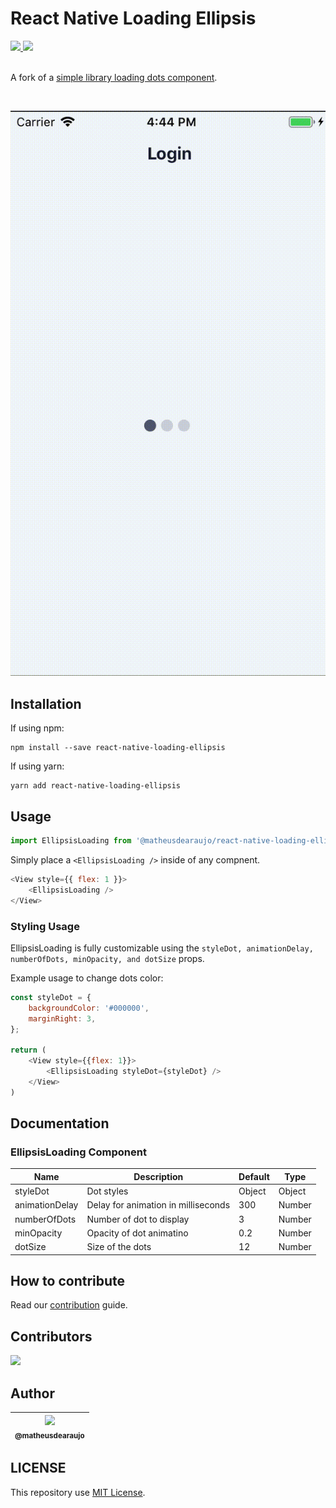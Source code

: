 # React Native Loading Ellipsis

<div>
    <a href="https://github.com/matheusdearaujo/react-native-loading-ellipsis/issues">
        <img src="https://img.shields.io/github/issues/matheusdearaujo/react-native-loading-ellipsis">
    </a>
    <a href="https://github.com/matheusdearaujo/react-native-loading-ellipsis/pulls">
        <img src="https://img.shields.io/github/issues-pr/matheusdearaujo/react-native-loading-ellipsis">
    </a>
</div>

<br>

A fork of a [simple library loading dots component](https://github.com/JanidHam/react-native-loading-ellipsis).

<br>

![](.github/assets/ellipsis-loading.gif)


## Installation
If using npm:

```
npm install --save react-native-loading-ellipsis
```

If using yarn:

```
yarn add react-native-loading-ellipsis
```

## Usage
```js
import EllipsisLoading from '@matheusdearaujo/react-native-loading-ellipsis'
```

Simply place a `<EllipsisLoading />` inside of any compnent.

```js
<View style={{ flex: 1 }}>
    <EllipsisLoading />
</View>
```

### Styling Usage
EllipsisLoading is fully customizable using the `styleDot, animationDelay, numberOfDots, minOpacity, and dotSize` props.

Example usage to change dots color:

```js
const styleDot = {
    backgroundColor: '#000000',
    marginRight: 3,
};

return (
    <View style={{flex: 1}}>
        <EllipsisLoading styleDot={styleDot} />
    </View>
)
```

## Documentation

### EllipsisLoading Component
| Name                      | Description                              | Default     | Type   |
|---------------------------|------------------------------------------|-------------|--------|
| styleDot                  | Dot styles                               | Object      | Object |
| animationDelay            | Delay for animation in milliseconds      | 300         | Number |
| numberOfDots              | Number of dot to display                 | 3           | Number |
| minOpacity                | Opacity of dot animatino                 | 0.2         | Number |
| dotSize                   | Size of the dots                         | 12          | Number |

## How to contribute
Read our [contribution](/CONTRIBUTING.md) guide.

## Contributors
<a href="https://github.com/matheusdearaujo/react-native-loading-ellipsis/graphs/contributors"><img src="https://contrib.rocks/image?repo=matheusdearaujo/react-native-loading-ellipsis" /></a>

## Author
| [<img src="https://avatars.githubusercontent.com/u/61164981?v=3&s=115"><br><sub>@matheusdearaujo</sub>](https://github.com/matheusdearaujo) |
| :-----------------------------------------------------------------------------------------------------------------------------------------: |

## LICENSE
This repository use [MIT License](/LICENSE).
